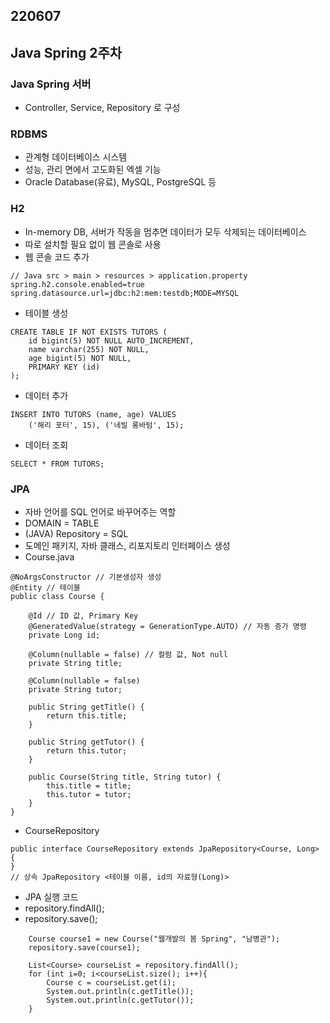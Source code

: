 ## 220607

## Java Spring 2주차

### Java Spring 서버
- Controller, Service, Repository 로 구성

### RDBMS
- 관계형 데이터베이스 시스템
- 성능, 관리 면에서 고도화된 엑셀 기능
- Oracle Database(유료), MySQL, PostgreSQL 등


### H2
- In-memory DB, 서버가 작동을 멈추면 데이터가 모두 삭제되는 데이터베이스
- 따로 설치할 필요 없이 웹 콘솔로 사용
- 웹 콘솔 코드 추가
```
// Java src > main > resources > application.property
spring.h2.console.enabled=true
spring.datasource.url=jdbc:h2:mem:testdb;MODE=MYSQL
```

- 테이블 생성
```
CREATE TABLE IF NOT EXISTS TUTORS (
    id bigint(5) NOT NULL AUTO_INCREMENT, 
    name varchar(255) NOT NULL,
    age bigint(5) NOT NULL,
    PRIMARY KEY (id)
);
```
- 데이터 추가
```
INSERT INTO TUTORS (name, age) VALUES
    ('해리 포터', 15), ('네빌 롱바텀', 15);
```
- 데이터 조회
```
SELECT * FROM TUTORS;
```

### JPA
- 자바 언어를 SQL 언어로 바꾸어주는 역할
- DOMAIN = TABLE
- (JAVA) Repository = SQL 
- 도메인 패키지, 자바 클래스, 리포지토리 인터페이스 생성
- Course.java
```
@NoArgsConstructor // 기본생성자 생성
@Entity // 테이블
public class Course {

    @Id // ID 값, Primary Key
    @GeneratedValue(strategy = GenerationType.AUTO) // 자동 증가 명령
    private Long id;

    @Column(nullable = false) // 컬럼 값, Not null
    private String title;

    @Column(nullable = false)
    private String tutor;

    public String getTitle() {
        return this.title;
    }

    public String getTutor() {
        return this.tutor;
    }

    public Course(String title, String tutor) {
        this.title = title;
        this.tutor = tutor;
    }
}
```
- CourseRepository 
```
public interface CourseRepository extends JpaRepository<Course, Long> {
}
// 상속 JpaRepository <테이블 이름, id의 자료형(Long)>
```
- JPA 실행 코드
- repository.findAll();
- repository.save();
```
    Course course1 = new Course("웹개발의 봄 Spring", "남병관");
    repository.save(course1);

    List<Course> courseList = repository.findAll();
    for (int i=0; i<courseList.size(); i++){
        Course c = courseList.get(i);
        System.out.println(c.getTitle());
        System.out.println(c.getTutor());
    }

```